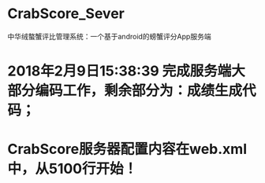 # CrabScore_Sever
中华绒螯蟹评比管理系统：一个基于android的螃蟹评分App服务端
# 2018年2月9日15:38:39 完成服务端大部分编码工作，剩余部分为：成绩生成代码；
# CrabScore服务器配置内容在web.xml中，从5100行开始！
